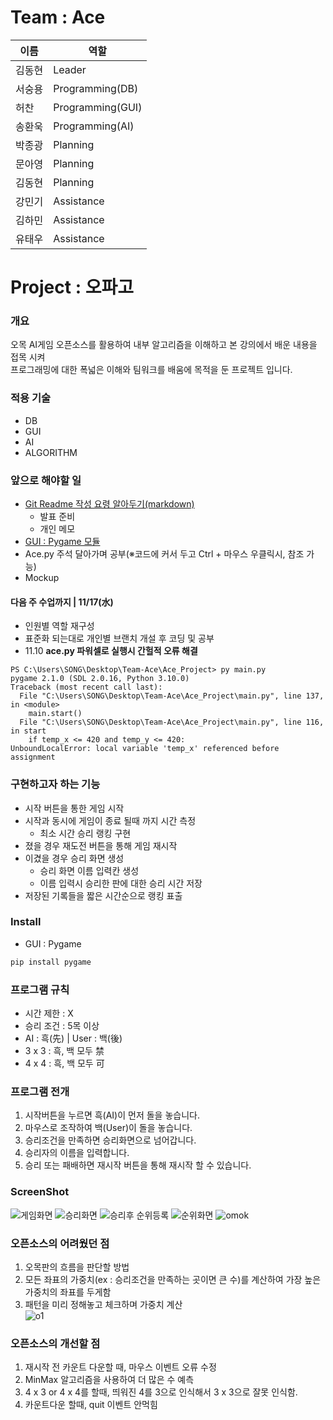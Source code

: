# Team : Ace
이름 | 역할
--- | --- |
김동현 | Leader |
서숭용 | Programming(DB) |
허찬 | Programming(GUI) |
송환욱 | Programming(AI) |
박종광 | Planning |
문아영 | Planning |
김동현 | Planning |
강민기 | Assistance |
김하민 | Assistance |
유태우 | Assistance |

# Project : 오파고
### 개요
오목 AI게임 오픈소스를 활용하여 내부 알고리즘을 이해하고 본 강의에서 배운 내용을 접목 시켜<br>
프로그래밍에 대한 폭넓은 이해와 팀워크를 배움에 목적을 둔 프로젝트 입니다.

### 적용 기술
  * DB
  * GUI
  * AI
  * ALGORITHM
  
### 앞으로 해야할 일
* [Git Readme 작성 요령 알아두기(markdown)](https://www.google.com/search?q=GIT+README&oq=git+RE&aqs=chrome.0.69i59j69i57j35i39j0i433i512j0i131i433i512j0i433i512l2j0i131i433i512j0i512l2.3303j0j15&sourceid=chrome&ie=UTF-8)
  * 발표 준비
  * 개인 메모
* [GUI : Pygame 모듈](https://kkamikoon.tistory.com/129)
* Ace.py 주석 달아가며 공부(※코드에 커서 두고 Ctrl + 마우스 우클릭시, 참조 가능)
* Mockup
#### 다음 주 수업까지 | 11/17(水)
* 인원별 역할 재구성
* 표준화 되는대로 개인별 브랜치 개설 후 코딩 및 공부
* 11.10 **ace.py 파워셀로 실행시 간헐적 오류 해결**
```
PS C:\Users\SONG\Desktop\Team-Ace\Ace_Project> py main.py
pygame 2.1.0 (SDL 2.0.16, Python 3.10.0)
Traceback (most recent call last):
  File "C:\Users\SONG\Desktop\Team-Ace\Ace_Project\main.py", line 137, in <module>
    main.start()
  File "C:\Users\SONG\Desktop\Team-Ace\Ace_Project\main.py", line 116, in start
    if temp_x <= 420 and temp_y <= 420:
UnboundLocalError: local variable 'temp_x' referenced before assignment
```


### 구현하고자 하는 기능
* 시작 버튼을 통한 게임 시작
* 시작과 동시에 게임이 종료 될때 까지 시간 측정
  * 최소 시간 승리 랭킹 구현
* 졌을 경우 재도전 버튼을 통해 게임 재시작
* 이겼을 경우 승리 화면 생성
  * 승리 화면 이름 입력칸 생성
  * 이름 입력시 승리한 판에 대한 승리 시간 저장
* 저장된 기록들을 짧은 시간순으로 랭킹 표출

### Install
* GUI : Pygame
```ps
pip install pygame
```

### 프로그램 규칙
* 시간 제한 : X
* 승리 조건 : 5목 이상
* AI : 흑(先) | User : 백(後)
* 3 x 3 : 흑, 백 모두 禁
* 4 x 4 : 흑, 백 모두 可

### 프로그램 전개
1. 시작버튼을 누르면 흑(AI)이 먼저 돌을 놓습니다.
2. 마우스로 조작하여 백(User)이 돌을 놓습니다.
3. 승리조건을 만족하면 승리화면으로 넘어갑니다.
4. 승리자의 이름을 입력합니다.
5. 승리 또는 패배하면 재시작 버튼을 통해 재시작 할 수 있습니다.

### ScreenShot
![게임화면](https://user-images.githubusercontent.com/89123604/141059724-01156e5d-9e2a-41fd-bcd6-d53b7f3d6d7a.JPG)
![승리화면](https://user-images.githubusercontent.com/89123604/141059815-5bc91cd6-1a34-4d0e-a0eb-7c8348c13a82.JPG)
![승리후 순위등록](https://user-images.githubusercontent.com/89123604/141059817-fbe566d5-929e-4fb2-a435-f4bd4c618e12.JPG)
![순위화면](https://user-images.githubusercontent.com/89123604/141059804-d1d7d10d-7787-4f23-86a3-655b66bbc059.JPG)
![omok](https://user-images.githubusercontent.com/48282708/71707199-feb57e00-2e2b-11ea-9257-977c33195025.png)

### 오픈소스의 어려웠던 점
1. 오목판의 흐름을 판단할 방법
2. 모든 좌표의 가중치(ex : 승리조건을 만족하는 곳이면 큰 수)를 계산하여 가장 높은 가중치의 좌표를 두게함
3. 패턴을 미리 정해놓고 체크하며 가중치 계산<br>
![o1](https://user-images.githubusercontent.com/48282708/73593289-b8942d00-4545-11ea-886e-45d81ec643ad.png)

### 오픈소스의 개선할 점
1. 재시작 전 카운트 다운할 때, 마우스 이벤트 오류 수정
2. MinMax 알고리즘을 사용하여 더 많은 수 예측
3. 4 x 3 or 4 x 4를 할때, 띄워진 4를 3으로 인식해서 3 x 3으로 잘못 인식함.
4. 카운트다운 할때, quit 이벤트 안먹힘
